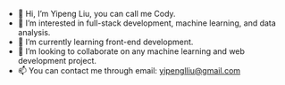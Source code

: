 - 👋 Hi, I’m Yipeng Liu, you can call me Cody.
- 👀 I’m interested in full-stack development, machine learning, and data analysis.
- 🌱 I’m currently learning front-end development.
- 💞️ I’m looking to collaborate on any machine learning and web development project.
- 📫 You can contact me through email: yipenglliu@gmail.com

<!---
Codylyp/Codylyp is a ✨ special ✨ repository because its `README.md` (this file) appears on your GitHub profile.
You can click the Preview link to take a look at your changes.
--->

